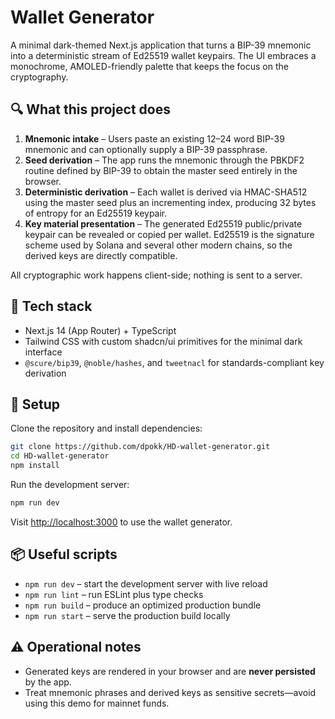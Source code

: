 # Wallet Generator

A minimal dark-themed Next.js application that turns a BIP-39 mnemonic into a deterministic stream of Ed25519 wallet keypairs. The UI embraces a monochrome, AMOLED-friendly palette that keeps the focus on the cryptography.

## 🔍 What this project does

1. **Mnemonic intake** – Users paste an existing 12–24 word BIP-39 mnemonic and can optionally supply a BIP-39 passphrase.
2. **Seed derivation** – The app runs the mnemonic through the PBKDF2 routine defined by BIP-39 to obtain the master seed entirely in the browser.
3. **Deterministic derivation** – Each wallet is derived via HMAC-SHA512 using the master seed plus an incrementing index, producing 32 bytes of entropy for an Ed25519 keypair.
4. **Key material presentation** – The generated Ed25519 public/private keypair can be revealed or copied per wallet. Ed25519 is the signature scheme used by Solana and several other modern chains, so the derived keys are directly compatible.

All cryptographic work happens client-side; nothing is sent to a server.

## 🧰 Tech stack

- Next.js 14 (App Router) + TypeScript
- Tailwind CSS with custom shadcn/ui primitives for the minimal dark interface
- `@scure/bip39`, `@noble/hashes`, and `tweetnacl` for standards-compliant key derivation

## 🚀 Setup

Clone the repository and install dependencies:

```bash
git clone https://github.com/dpokk/HD-wallet-generator.git
cd HD-wallet-generator
npm install
```

Run the development server:

```bash
npm run dev
```

Visit [http://localhost:3000](http://localhost:3000) to use the wallet generator.

## 📦 Useful scripts

- `npm run dev` – start the development server with live reload
- `npm run lint` – run ESLint plus type checks
- `npm run build` – produce an optimized production bundle
- `npm run start` – serve the production build locally

## ⚠️ Operational notes

- Generated keys are rendered in your browser and are **never persisted** by the app.
- Treat mnemonic phrases and derived keys as sensitive secrets—avoid using this demo for mainnet funds.
